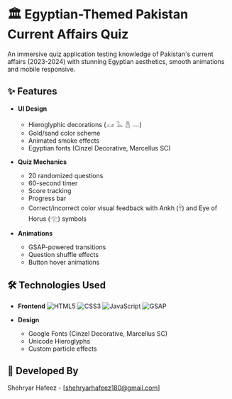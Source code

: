 # 🏛️ Egyptian-Themed Pakistan Current Affairs Quiz

An immersive quiz application testing knowledge of Pakistan's current affairs (2023-2024) with stunning Egyptian aesthetics, smooth animations and mobile responsive.

## ✨ Features

- **UI Design**
  - Hieroglyphic decorations (𓃭 𓅓 𓆣 𓂋)
  - Gold/sand color scheme
  - Animated smoke effects
  - Egyptian fonts (Cinzel Decorative, Marcellus SC)

- **Quiz Mechanics**
  - 20 randomized questions
  - 60-second timer
  - Score tracking
  - Progress bar
  - Correct/incorrect color visual feedback with Ankh (𓋹) and Eye of Horus (𓂀) symbols

- **Animations**
  - GSAP-powered transitions
  - Question shuffle effects
  - Button hover animations

## 🛠️ Technologies Used

- **Frontend**
  ![HTML5](https://img.shields.io/badge/-HTML5-E34F26?logo=html5&logoColor=white)
  ![CSS3](https://img.shields.io/badge/-CSS3-1572B6?logo=css3&logoColor=white)
  ![JavaScript](https://img.shields.io/badge/-JavaScript-F7DF1E?logo=javascript&logoColor=black)
  ![GSAP](https://img.shields.io/badge/-GSAP-88CE02?logo=greensock&logoColor=white)

- **Design**
  - Google Fonts (Cinzel Decorative, Marcellus SC)
  - Unicode Hieroglyphs
  - Custom particle effects

## 🚀 Developed By

Shehryar Hafeez - [shehryarhafeez180@gmail.com]

